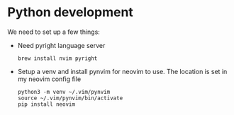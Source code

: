 # Python development
We need to set up a few things:
* Need pyright language server
    ```
    brew install nvim pyright
    ```
* Setup a venv and install pynvim for neovim to use. The location is set in my neovim config file
    ```
    python3 -m venv ~/.vim/pynvim
    source ~/.vim/pynvim/bin/activate
    pip install neovim
    ```
